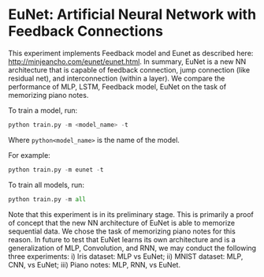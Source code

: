# EuNet: Artificial Neural Network with Feedback Connections

This experiment implements Feedback model and Eunet as described here: http://minjeancho.com/eunet/eunet.html. In summary, EuNet is a new NN architecture that is capable of feedback connection, jump connection (like residual net), and interconnection (within a layer).  We compare the  performance of MLP, LSTM, Feedback model, EuNet on the task of memorizing piano notes. 

To train a model, run:
```python
python train.py -m <model_name> -t
```
Where ```python<model_name>``` is the name of the model.

For example:
```python
python train.py -m eunet -t
```

To train all models, run:
```python
python train.py -m all
```

Note that this experiment is in its preliminary stage. This is primarily a proof of concept that the new NN architecture of EuNet is able to memorize sequential data. We chose the task of memorizing piano notes for this reason. In future to test that EuNet learns its own architecture and is a generalization of MLP, Convolution, and RNN, we may conduct the following three experiments: i) Iris dataset: MLP vs EuNet; ii) MNIST dataset: MLP, CNN, vs EuNet; iii) Piano notes: MLP, RNN, vs EuNet. 

